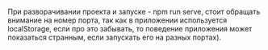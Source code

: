 

При разворачивании проекта и запуске - npm run serve, стоит обращать внимание на номер порта, так как в приложении используется localStorage, если про это забывать, то поведение приложения может показаться странным, если запускать его на разных портах).
